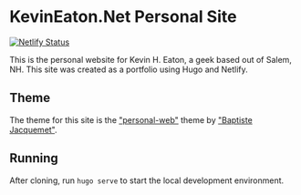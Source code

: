 # KevinEaton.Net Personal Site

[![Netlify Status](https://api.netlify.com/api/v1/badges/cba4e6d9-3f24-45ac-8dc7-e93e9e26e578/deploy-status)](https://app.netlify.com/sites/kevineatonnet/deploys)

This is the personal website for Kevin H. Eaton, a geek based out of Salem, NH. This site was created as a portfolio using Hugo and Netlify.

## Theme

The theme for this site is the ["personal-web"](https://github.com/bjacquemet/personal-web) theme by ["Baptiste Jacquemet"](https://baptistej.com).

## Running

After cloning, run `hugo serve` to start the local development environment.
